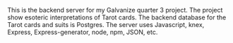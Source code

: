 This is the backend server for my Galvanize quarter 3 project.
The project show esoteric interpretations of Tarot cards.
The backend database for the Tarot cards and suits is Postgres.
The server uses Javascript, knex, Express, Express-generator,
node, npm, JSON, etc.
